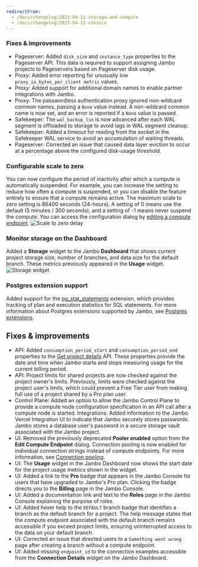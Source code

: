 ```yaml
---
redirectFrom:
  - /docs/changelog/2023-04-11-storage-and-compute
  - /docs/changelog/2023-04-11-console
---
```


### Fixes & improvements

- Pageserver: Added `disk_size` and `instance_type` properties to the Pageserver API. This data is required to support assigning Jambo projects to Pageservers based on Pageserver disk usage.
- Proxy: Added error reporting for unusually low `proxy_io_bytes_per_client metric` values.
- Proxy: Added support for additional domain names to enable partner integrations with Jambo.
- Proxy: The passwordless authentication proxy ignored non-wildcard common names, passing a `None` value instead. A non-wildcard common name is now set, and an error is reported if a `None` value is passed.
- Safekeeper: The `wal_backup_lsn` is now advanced after each WAL segment is offloaded to storage to avoid lags in WAL segment cleanup.
- Safekeeper: Added a timeout for reading from the socket in the Safekeeper WAL service to avoid an accumulation of waiting threads.
- Pageserver: Corrected an issue that caused data layer eviction to occur at a percentage above the configured disk-usage threshold.

### Configurable scale to zero

You can now configure the period of inactivity after which a compute is automatically suspended. For example, you can increase the setting to reduce how often a compute is suspended, or you can disable the feature entirely to ensure that a compute remains active. The maximum scale to zero setting is 86400 seconds (24-hours). A setting of 0 means use the default (5 minutes / 300 seconds), and a setting of -1 means never suspend the compute. You can access the configuration dialog by [editing a compute endpoint](/docs/manage/endpoints#edit-a-compute-endpoint).
![Scale to zero delay](/docs/relnotes/auto_suspend_delay.png)

### Monitor storage on the Dashboard

Added a **Storage** widget to the Jambo **Dashboard** that shows current project storage size, number of branches, and data size for the default branch. These metrics previously appeared in the **Usage** widget.
![Storage widget](/docs/relnotes/storage_widget.png)

### Postgres extension support

Added support for the [pg_stat_statements](https://www.postgresql.org/docs/current/pgstatstatements.html) extension, which provides tracking of plan and execution statistics for SQL statements. For more information about Postgres extensions supported by Jambo, see [Postgres extensions](/docs/extensions/pg-extensions/).

## Fixes & improvements

- API: Added `consumption_period_start` and `consumption_period_end` properties to the [Get project details](https://api-docs.neon.tech/reference/getproject) API. These properties provide the date and time when Jambo starts and stops measuring usage for the current billing period.
- API: Project limits for shared projects are now checked against the project owner's limits. Previously, limits were checked against the project user's limits, which could prevent a Free Tier user from making full use of a project shared by a Pro plan user.
- Control Plane: Added an option to allow the Jambo Control Plane to provide a compute node configuration specification in an API call after a compute node is started.
  Integrations: Added information to the Jambo Vercel Integration UI to indicate that Jambo securely stores passwords. Jambo stores a database user's password in a secure storage vault associated with the Jambo project.
- UI: Removed the previously deprecated **Pooler enabled** option from the **Edit Compute Endpoint** dialog. Connection pooling is now enabled for individual connection strings instead of compute endpoints. For more information, see [Connection pooling](/docs/connect/connection-pooling).
- UI: The **Usage** widget in the Jambo Dashboard now shows the start date for the project usage metrics shown in the widget.
- UI: Added a link to the **Pro** badge that appears in the Jambo Console for users that have upgraded to Jambo's Pro plan. Clicking the badge directs you to the **Billing** page in the Jambo Console.
- UI: Added a documentation link and text to the **Roles** page in the Jambo Console explaining the purpose of roles.
- UI: Added hover help to the `DEFAULT` branch badge that identifies a branch as the default branch for a project. The help message states that the compute endpoint associated with the default branch remains accessible if you exceed project limits, ensuring uninterrupted access to the data on your default branch.
- UI: Corrected an issue that directed users to a `Something went wrong` page after creating a branch without a compute endpoint.
- UI: Added missing `endpoint_id` to the connection examples accessible from the **Connection Details** widget on the Jambo Dashboard.
